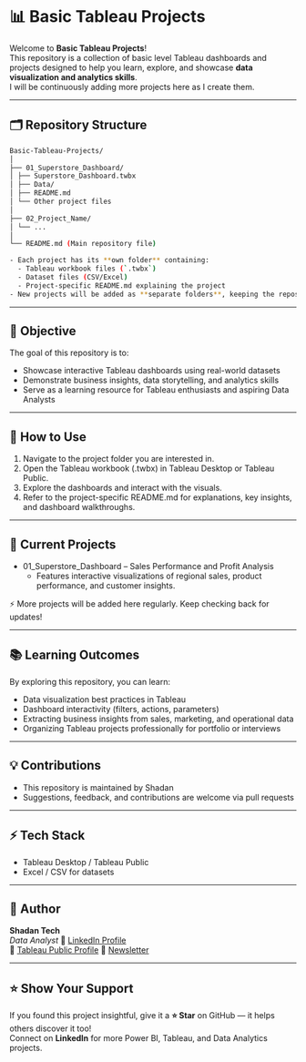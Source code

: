 # 📊 Basic Tableau Projects

Welcome to **Basic Tableau Projects**!  
This repository is a collection of basic level Tableau dashboards and projects designed to help you learn, explore, and showcase **data visualization and analytics skills**.  
I will be continuously adding more projects here as I create them.

---

## 🗂 Repository Structure

```bash
Basic-Tableau-Projects/
│
├── 01_Superstore_Dashboard/
│ ├── Superstore_Dashboard.twbx
│ ├── Data/
│ ├── README.md
│ └── Other project files
│
├── 02_Project_Name/
│ └── ...
│
└── README.md (Main repository file)

- Each project has its **own folder** containing:
  - Tableau workbook files (`.twbx`)
  - Dataset files (CSV/Excel)
  - Project-specific README.md explaining the project  
- New projects will be added as **separate folders**, keeping the repository organized and easy to navigate.
```

---

## 🚀 Objective

The goal of this repository is to:
- Showcase interactive Tableau dashboards using real-world datasets
- Demonstrate business insights, data storytelling, and analytics skills
- Serve as a learning resource for Tableau enthusiasts and aspiring Data Analysts

---

## 📌 How to Use

1. Navigate to the project folder you are interested in.
2. Open the Tableau workbook (.twbx) in Tableau Desktop or Tableau Public.
3. Explore the dashboards and interact with the visuals.
4. Refer to the project-specific README.md for explanations, key insights, and dashboard walkthroughs.

---

## 🧩 Current Projects

- 01_Superstore_Dashboard – Sales Performance and Profit Analysis
  - Features interactive visualizations of regional sales, product performance, and customer insights.

⚡ More projects will be added here regularly. Keep checking back for updates!

---

## 📚 Learning Outcomes

By exploring this repository, you can learn:
- Data visualization best practices in Tableau
- Dashboard interactivity (filters, actions, parameters)
- Extracting business insights from sales, marketing, and operational data
- Organizing Tableau projects professionally for portfolio or interviews

---

## 💡 Contributions

- This repository is maintained by Shadan
- Suggestions, feedback, and contributions are welcome via pull requests

---

## ⚡ Tech Stack

- Tableau Desktop / Tableau Public
- Excel / CSV for datasets

---

## 👤 Author
**Shadan Tech**   
_Data Analyst_
🔗 [LinkedIn Profile](http://www.linkedin.com/in/shadantech)  
🔗 [Tableau Public Profile](https://public.tableau.com/app/profile/shadan.sarfaraz/vizzes)
🔗 [Newsletter](https://shadantech.substack.com/)

---

## ⭐ Show Your Support

If you found this project insightful, give it a **⭐ Star** on GitHub — it helps others discover it too!  
Connect on **LinkedIn** for more Power BI, Tableau, and Data Analytics projects.